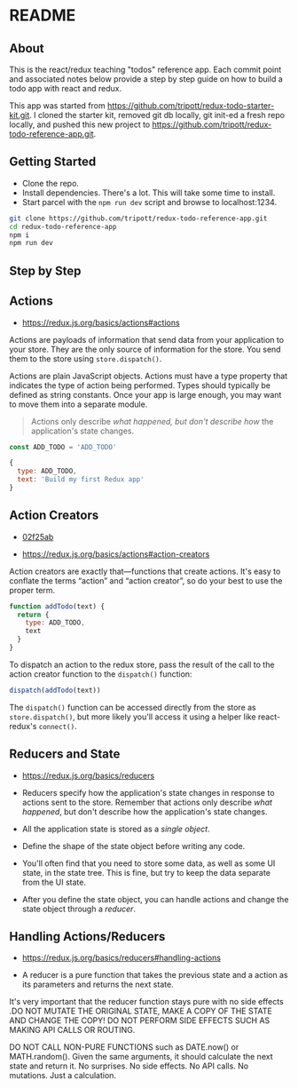 # README

## About

This is the react/redux teaching "todos" reference app. Each commit point and associated notes below provide a step by step guide on how to build a todo app with react and redux.

This app was started from https://github.com/tripott/redux-todo-starter-kit.git. I cloned the starter kit, removed git db locally, git init-ed a fresh repo locally, and pushed this new project to https://github.com/tripott/redux-todo-reference-app.git.

## Getting Started

- Clone the repo.
- Install dependencies. There's a lot. This will take some time to install.
- Start parcel with the `npm run dev` script and browse to localhost:1234.

```bash
git clone https://github.com/tripott/redux-todo-reference-app.git
cd redux-todo-reference-app
npm i
npm run dev
```

## Step by Step

## Actions

- https://redux.js.org/basics/actions#actions

Actions are payloads of information that send data from your application to your store. They are the only source of information for the store. You send them to the store using `store.dispatch()`.

Actions are plain JavaScript objects. Actions must have a type property that indicates the type of action being performed. Types should typically be defined as string constants. Once your app is large enough, you may want to move them into a separate module.

> Actions only describe _what happened, but don't describe how_ the application's state changes.

```js
const ADD_TODO = 'ADD_TODO'

{
  type: ADD_TODO,
  text: 'Build my first Redux app'
}
```

## Action Creators

- [02f25ab](https://github.com/tripott/redux-todo-reference-app/commit/02f25abb4be337470ded602e576e87be6052c564)

- https://redux.js.org/basics/actions#action-creators

Action creators are exactly that—functions that create actions. It's easy to conflate the terms “action” and “action creator”, so do your best to use the proper term.

```js
function addTodo(text) {
  return {
    type: ADD_TODO,
    text
  }
}
```

To dispatch an action to the redux store, pass the result of the call to the action creator function to the `dispatch()` function:

```js
dispatch(addTodo(text))
```

The `dispatch()` function can be accessed directly from the store as `store.dispatch()`, but more likely you'll access it using a helper like react-redux's `connect()`.

## Reducers and State

- https://redux.js.org/basics/reducers

- Reducers specify how the application's state changes in response to actions sent to the store. Remember that actions only describe _what happened_, but don't describe how the application's state changes.

- All the application state is stored as a _single object_.

- Define the shape of the state object before writing any code.

- You'll often find that you need to store some data, as well as some UI state, in the state tree. This is fine, but try to keep the data separate from the UI state.

- After you define the state object, you can handle actions and change the state object through a _reducer_.

## Handling Actions/Reducers

- https://redux.js.org/basics/reducers#handling-actions

- A reducer is a pure function that takes the previous state and a action as its parameters and returns the next state.

It's very important that the reducer function stays pure with no side effects .DO NOT MUTATE THE ORIGINAL STATE, MAKE A COPY OF THE STATE AND CHANGE THE COPY! DO NOT PERFORM SIDE EFFECTS SUCH AS MAKING API CALLS OR ROUTING.

DO NOT CALL NON-PURE FUNCTIONS such as DATE.now() or MATH.random(). Given the same arguments, it should calculate the next state and return it. No surprises. No side effects. No API calls. No mutations. Just a calculation.
